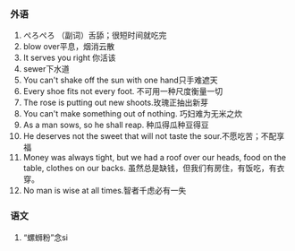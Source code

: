 ### 外语

1. ぺろぺろ （副词）舌舔；很短时间就吃完
2. blow over平息，烟消云散
3. It serves you right 你活该
4. sewer下水道
5. You can't shake off the sun with one hand只手难遮天
6. Every shoe fits not every foot. 不可用一种尺度衡量一切
7. The rose is putting out new shoots.玫瑰正抽出新芽
8. You can't make something out of nothing. 巧妇难为无米之炊
9. As a man sows, so he shall reap. 种瓜得瓜种豆得豆
10. He deserves not the sweet that will not taste the sour.不愿吃苦；不配享福
11. Money was always tight, but we had a roof over our heads, food on the table, clothes on our backs. 虽然总是缺钱，但我们有房住，有饭吃，有衣穿。
12. No man is wise at all times.智者千虑必有一失

### 语文

1. “螺蛳粉”念si
